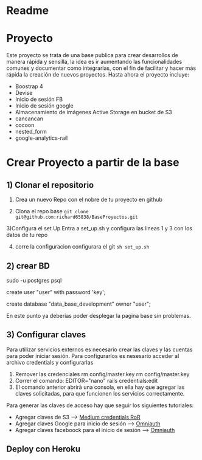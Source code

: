 # Readme

# Proyecto
Este proyecto se trata de una base publica para crear desarrollos de manera rápida y sensilla, la idea es ir aumentando las funcionalidades comunes y documentar como integrarlas, con el fin de facilitar y hacer más rápida la creación de nuevos proyectos. Hasta ahora el proyecto incluye:
- Boostrap 4
- Devise
- Inicio de sesión FB
- Inicio de sesión google
- Almacenamiento de imágenes Active Storage en bucket de S3
- cancancan
- cocoon
- nested_form
- google-analytics-rail

# Crear Proyecto a partir de la base

## 1) Clonar el repositorio

1) Crea un nuevo Repo con el nobre de tu proyecto en github

2) Clona el repo base
``` git clone git@github.com:richard65838/BaseProyectos.git ```

3)Configura el set Up
Entra a set_up.sh y configura las lineas 1 y 3 con los datos de tu repo

4) corre la configuracion configurara el git
``` sh set_up.sh ```

## 2) crear BD
sudo -u postgres psql

create user "user" with password 'key';

create database "data_base_development" owner "user";

En este punto ya deberias poder desplegar la pagina base sin problemas.

## 3) Configurar claves

Para utilizar servicios externos es necesario crear las claves y las cuentas para poder iniciar sesión. Para configurarlos es nesesario acceder al archivo credentials y configurarlas
1. Remover las credenciales rm config/master.key rm config/master.key
2. Correr el comando: EDITOR="nano" rails credentials:edit
3. El comando anterior abrirá una consola, en ella hay que agregar las claves solicitadas, para que funcionen los servicios correctamente.

Para generar las claves de acceso hay que seguir los siguientes tutoriales:
- Agregar claves de S3 --> <a href="https://medium.com/craft-academy/encrypted-credentials-in-ruby-on-rails-9db1f36d8570">Medium credentials RoR</a>
- Agregar claves Google para inicio de sesión --> <a href="https://github.com/heartcombo/devise/wiki/OmniAuth:-Overview">Omniauth</a> 
- Agregar claves faceboock para el inicio de sesión --> <a href="https://github.com/heartcombo/devise/wiki/OmniAuth:-Overview">Omniauth</a> 

## Deploy con Heroku

